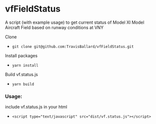 # vfFieldStatus
A script (with example usage) to get current status of Model XI Model Aircraft Field based on runway conditions at VNY

 Clone

- `git clone git@github.com:TravisBallard/vfFieldStatus.git`

Install packages
- `yarn install`

Build vf.status.js
- `yarn build`


### Usage:
  include vf.status.js in your html
  - `<script type="text/javascript" src="dist/vf.status.js"></script>`
 

  

